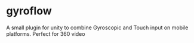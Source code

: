 # gyroflow
A small plugin for unity to combine Gyroscopic and Touch input on mobile platforms. Perfect for 360 video
